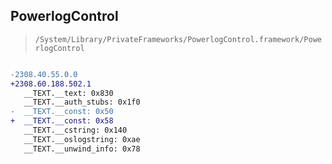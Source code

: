 ## PowerlogControl

> `/System/Library/PrivateFrameworks/PowerlogControl.framework/PowerlogControl`

```diff

-2308.40.55.0.0
+2308.60.188.502.1
   __TEXT.__text: 0x830
   __TEXT.__auth_stubs: 0x1f0
-  __TEXT.__const: 0x50
+  __TEXT.__const: 0x58
   __TEXT.__cstring: 0x140
   __TEXT.__oslogstring: 0xae
   __TEXT.__unwind_info: 0x78

```
